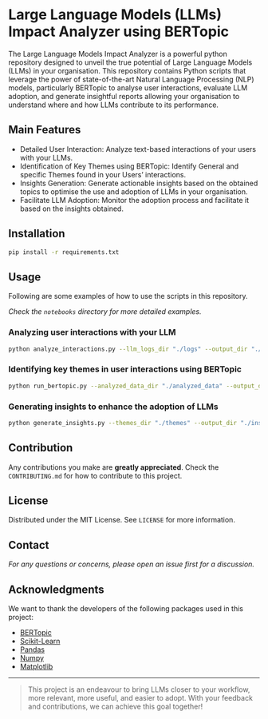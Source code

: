 # Large Language Models (LLMs) Impact Analyzer using BERTopic

The Large Language Models Impact Analyzer is a powerful python repository designed to unveil the true potential of Large Language Models (LLMs) in your organisation. This repository contains Python scripts that leverage the power of state-of-the-art Natural Language Processing (NLP) models, particularly BERTopic to analyse user interactions, evaluate LLM adoption, and generate insightful reports allowing your organisation to understand where and how LLMs contribute to its performance.

## Main Features

- Detailed User Interaction: Analyze text-based interactions of your users with your LLMs.
- Identification of Key Themes using BERTopic: Identify General and specific Themes found in your Users’ interactions.
- Insights Generation: Generate actionable insights based on the obtained topics to optimise the use and adoption of LLMs in your organisation.
- Facilitate LLM Adoption: Monitor the adoption process and facilitate it based on the insights obtained.

## Installation

```bash
pip install -r requirements.txt
```

## Usage

Following are some examples of how to use the scripts in this repository.

_Check the `notebooks` directory for more detailed examples._

### Analyzing user interactions with your LLM

```bash
python analyze_interactions.py --llm_logs_dir "./logs" --output_dir "./analyzed_data"
```

### Identifying key themes in user interactions using BERTopic

```bash
python run_bertopic.py --analyzed_data_dir "./analyzed_data" --output_dir "./themes"
```

### Generating insights to enhance the adoption of LLMs

```bash
python generate_insights.py --themes_dir "./themes" --output_dir "./insights"
```

## Contribution
Any contributions you make are **greatly appreciated**. Check the `CONTRIBUTING.md` for how to contribute to this project.

## License
Distributed under the MIT License. See `LICENSE` for more information.

## Contact
_For any questions or concerns, please open an issue first for a discussion._

## Acknowledgments

We want to thank the developers of the following packages used in this project:

- [BERTopic](https://github.com/MaartenGr/BERTopic)
- [Scikit-Learn](https://scikit-learn.org/stable/)
- [Pandas](https://pandas.pydata.org)
- [Numpy](https://numpy.org)
- [Matplotlib](https://matplotlib.org)

---

> This project is an endeavour to bring LLMs closer to your workflow, more relevant, more useful, and easier to adopt. With your feedback and contributions, we can achieve this goal together!
